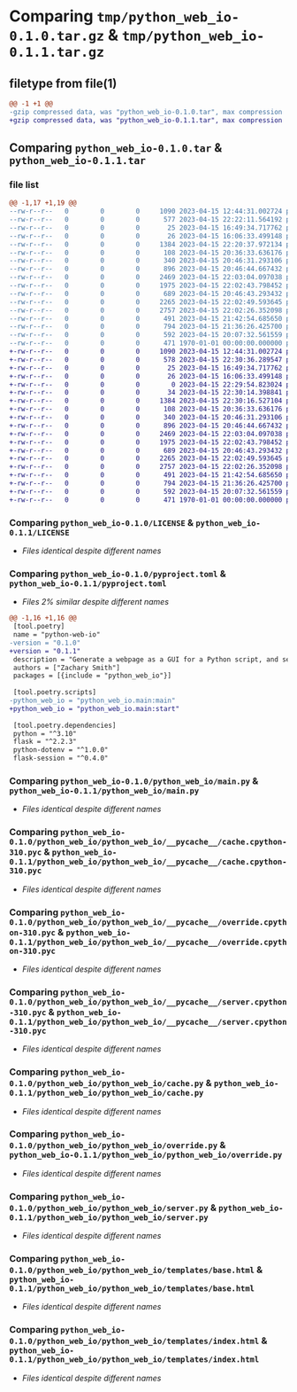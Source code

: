 # Comparing `tmp/python_web_io-0.1.0.tar.gz` & `tmp/python_web_io-0.1.1.tar.gz`

## filetype from file(1)

```diff
@@ -1 +1 @@
-gzip compressed data, was "python_web_io-0.1.0.tar", max compression
+gzip compressed data, was "python_web_io-0.1.1.tar", max compression
```

## Comparing `python_web_io-0.1.0.tar` & `python_web_io-0.1.1.tar`

### file list

```diff
@@ -1,17 +1,19 @@
--rw-r--r--   0        0        0     1090 2023-04-15 12:44:31.002724 python_web_io-0.1.0/LICENSE
--rw-r--r--   0        0        0      577 2023-04-15 22:22:11.564192 python_web_io-0.1.0/pyproject.toml
--rw-r--r--   0        0        0       25 2023-04-15 16:49:34.717762 python_web_io-0.1.0/python_web_io/.env
--rw-r--r--   0        0        0       26 2023-04-15 16:06:33.499148 python_web_io-0.1.0/python_web_io/.env.example
--rw-r--r--   0        0        0     1384 2023-04-15 22:20:37.972134 python_web_io-0.1.0/python_web_io/main.py
--rw-r--r--   0        0        0      108 2023-04-15 20:36:33.636176 python_web_io-0.1.0/python_web_io/python_web_io/__init__.py
--rw-r--r--   0        0        0      340 2023-04-15 20:46:31.293106 python_web_io-0.1.0/python_web_io/python_web_io/__pycache__/__init__.cpython-310.pyc
--rw-r--r--   0        0        0      896 2023-04-15 20:46:44.667432 python_web_io-0.1.0/python_web_io/python_web_io/__pycache__/cache.cpython-310.pyc
--rw-r--r--   0        0        0     2469 2023-04-15 22:03:04.097038 python_web_io-0.1.0/python_web_io/python_web_io/__pycache__/override.cpython-310.pyc
--rw-r--r--   0        0        0     1975 2023-04-15 22:02:43.798452 python_web_io-0.1.0/python_web_io/python_web_io/__pycache__/server.cpython-310.pyc
--rw-r--r--   0        0        0      689 2023-04-15 20:46:43.293432 python_web_io-0.1.0/python_web_io/python_web_io/cache.py
--rw-r--r--   0        0        0     2265 2023-04-15 22:02:49.593645 python_web_io-0.1.0/python_web_io/python_web_io/override.py
--rw-r--r--   0        0        0     2757 2023-04-15 22:02:26.352098 python_web_io-0.1.0/python_web_io/python_web_io/server.py
--rw-r--r--   0        0        0      491 2023-04-15 21:42:54.685650 python_web_io-0.1.0/python_web_io/python_web_io/templates/500.html
--rw-r--r--   0        0        0      794 2023-04-15 21:36:26.425700 python_web_io-0.1.0/python_web_io/python_web_io/templates/base.html
--rw-r--r--   0        0        0      592 2023-04-15 20:07:32.561559 python_web_io-0.1.0/python_web_io/python_web_io/templates/index.html
--rw-r--r--   0        0        0      471 1970-01-01 00:00:00.000000 python_web_io-0.1.0/PKG-INFO
+-rw-r--r--   0        0        0     1090 2023-04-15 12:44:31.002724 python_web_io-0.1.1/LICENSE
+-rw-r--r--   0        0        0      578 2023-04-15 22:30:36.289547 python_web_io-0.1.1/pyproject.toml
+-rw-r--r--   0        0        0       25 2023-04-15 16:49:34.717762 python_web_io-0.1.1/python_web_io/.env
+-rw-r--r--   0        0        0       26 2023-04-15 16:06:33.499148 python_web_io-0.1.1/python_web_io/.env.example
+-rw-r--r--   0        0        0        0 2023-04-15 22:29:54.823024 python_web_io-0.1.1/python_web_io/__init__.py
+-rw-r--r--   0        0        0       34 2023-04-15 22:30:14.398841 python_web_io-0.1.1/python_web_io/__main__.py
+-rw-r--r--   0        0        0     1384 2023-04-15 22:30:16.527104 python_web_io-0.1.1/python_web_io/main.py
+-rw-r--r--   0        0        0      108 2023-04-15 20:36:33.636176 python_web_io-0.1.1/python_web_io/python_web_io/__init__.py
+-rw-r--r--   0        0        0      340 2023-04-15 20:46:31.293106 python_web_io-0.1.1/python_web_io/python_web_io/__pycache__/__init__.cpython-310.pyc
+-rw-r--r--   0        0        0      896 2023-04-15 20:46:44.667432 python_web_io-0.1.1/python_web_io/python_web_io/__pycache__/cache.cpython-310.pyc
+-rw-r--r--   0        0        0     2469 2023-04-15 22:03:04.097038 python_web_io-0.1.1/python_web_io/python_web_io/__pycache__/override.cpython-310.pyc
+-rw-r--r--   0        0        0     1975 2023-04-15 22:02:43.798452 python_web_io-0.1.1/python_web_io/python_web_io/__pycache__/server.cpython-310.pyc
+-rw-r--r--   0        0        0      689 2023-04-15 20:46:43.293432 python_web_io-0.1.1/python_web_io/python_web_io/cache.py
+-rw-r--r--   0        0        0     2265 2023-04-15 22:02:49.593645 python_web_io-0.1.1/python_web_io/python_web_io/override.py
+-rw-r--r--   0        0        0     2757 2023-04-15 22:02:26.352098 python_web_io-0.1.1/python_web_io/python_web_io/server.py
+-rw-r--r--   0        0        0      491 2023-04-15 21:42:54.685650 python_web_io-0.1.1/python_web_io/python_web_io/templates/500.html
+-rw-r--r--   0        0        0      794 2023-04-15 21:36:26.425700 python_web_io-0.1.1/python_web_io/python_web_io/templates/base.html
+-rw-r--r--   0        0        0      592 2023-04-15 20:07:32.561559 python_web_io-0.1.1/python_web_io/python_web_io/templates/index.html
+-rw-r--r--   0        0        0      471 1970-01-01 00:00:00.000000 python_web_io-0.1.1/PKG-INFO
```

### Comparing `python_web_io-0.1.0/LICENSE` & `python_web_io-0.1.1/LICENSE`

 * *Files identical despite different names*

### Comparing `python_web_io-0.1.0/pyproject.toml` & `python_web_io-0.1.1/pyproject.toml`

 * *Files 2% similar despite different names*

```diff
@@ -1,16 +1,16 @@
 [tool.poetry]
 name = "python-web-io"
-version = "0.1.0"
+version = "0.1.1"
 description = "Generate a webpage as a GUI for a Python script, and serve from anywhere."
 authors = ["Zachary Smith"]
 packages = [{include = "python_web_io"}]
 
 [tool.poetry.scripts]
-python_web_io = "python_web_io.main:main"
+python_web_io = "python_web_io.main:start"
 
 [tool.poetry.dependencies]
 python = "^3.10"
 flask = "^2.2.3"
 python-dotenv = "^1.0.0"
 flask-session = "^0.4.0"
```

### Comparing `python_web_io-0.1.0/python_web_io/main.py` & `python_web_io-0.1.1/python_web_io/main.py`

 * *Files identical despite different names*

### Comparing `python_web_io-0.1.0/python_web_io/python_web_io/__pycache__/cache.cpython-310.pyc` & `python_web_io-0.1.1/python_web_io/python_web_io/__pycache__/cache.cpython-310.pyc`

 * *Files identical despite different names*

### Comparing `python_web_io-0.1.0/python_web_io/python_web_io/__pycache__/override.cpython-310.pyc` & `python_web_io-0.1.1/python_web_io/python_web_io/__pycache__/override.cpython-310.pyc`

 * *Files identical despite different names*

### Comparing `python_web_io-0.1.0/python_web_io/python_web_io/__pycache__/server.cpython-310.pyc` & `python_web_io-0.1.1/python_web_io/python_web_io/__pycache__/server.cpython-310.pyc`

 * *Files identical despite different names*

### Comparing `python_web_io-0.1.0/python_web_io/python_web_io/cache.py` & `python_web_io-0.1.1/python_web_io/python_web_io/cache.py`

 * *Files identical despite different names*

### Comparing `python_web_io-0.1.0/python_web_io/python_web_io/override.py` & `python_web_io-0.1.1/python_web_io/python_web_io/override.py`

 * *Files identical despite different names*

### Comparing `python_web_io-0.1.0/python_web_io/python_web_io/server.py` & `python_web_io-0.1.1/python_web_io/python_web_io/server.py`

 * *Files identical despite different names*

### Comparing `python_web_io-0.1.0/python_web_io/python_web_io/templates/base.html` & `python_web_io-0.1.1/python_web_io/python_web_io/templates/base.html`

 * *Files identical despite different names*

### Comparing `python_web_io-0.1.0/python_web_io/python_web_io/templates/index.html` & `python_web_io-0.1.1/python_web_io/python_web_io/templates/index.html`

 * *Files identical despite different names*

